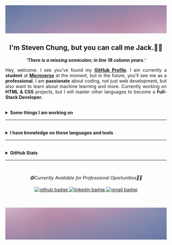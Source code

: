 <img src="assets/Welcome.gif" alt="welcome gif">

<h2 align="center">I'm Steven Chung, but you can call me Jack.🙋‍♂️</h2>
<p align="center"><i><strong>'There is a missing semicolon; in line 18 column years.'</strong></i></p>

<p align="justify"> Hey, welcome. I see you've found my <b><a href="https://github.com/jcy2704">GitHub Profile</a></b>. I am currently a <b>student</b> at <strong><a href="https://microverse.org">Microverse</a></strong> at the moment, but in the future, you'll see me as a <b>professional</b>. I am <b>passionate</b> about coding, not just web development, but also want to learn about machine learning and more. Currently working on <b>HTML & CSS</b> projects, but I will master other languages to become a <b>Full-Stack Developer.</b></p>
<br>

<details>
  <summary><strong>Some things I am working on</strong></summary>
  <br>

  - Mastering HTML & CSS
  - Read 30 min a day📖
  - Sleep early 💤
  - Wake up early☀️

  <br>
</details>

<hr>
<br>

<details>
  <summary><strong>I have knowledge on these languages and tools</strong></summary>
  <br>

  <p><strong>IRL Languages:</strong></p>

  - Spanish
  - English

  <br>

  <p><strong>Programming Languages and Tools:</strong></p>

  - HTML <img height="20" src="https://raw.githubusercontent.com/github/explore/80688e429a7d4ef2fca1e82350fe8e3517d3494d/topics/html/html.png">
  - CSS <img height="20" src="https://raw.githubusercontent.com/github/explore/80688e429a7d4ef2fca1e82350fe8e3517d3494d/topics/css/css.png">
  - Javascript <img height="20" src="https://raw.githubusercontent.com/github/explore/80688e429a7d4ef2fca1e82350fe8e3517d3494d/topics/javascript/javascript.png">
  - React <img height="20" src="https://raw.githubusercontent.com/github/explore/80688e429a7d4ef2fca1e82350fe8e3517d3494d/topics/react/react.png">
  - Python <img height="20" src="https://raw.githubusercontent.com/github/explore/80688e429a7d4ef2fca1e82350fe8e3517d3494d/topics/python/python.png">

  <br>
</details>

<hr>
<br>

<details>
  <summary><strong>GitHub Stats</strong></summary>
  <br>
  <p align="center"><img src="https://github-readme-stats.vercel.app/api?username=jcy2704&show_icons=true&bg_color=30,697aa2,d1b5cb&title_color=2d6892&icon_color=2d6892"> <img src="https://github-readme-stats.vercel.app/api/top-langs/?username=jcy2704&layout=compact&show_icons=true&bg_color=30,d1b5cb,697aa2&title_color=2d6892&icon_color=2d6892"></p>
  <br>
</details>
<hr>
<br>

*<p align="center">🟢Currently Available for Professional Oportunities👨‍💻</p>*
<p align="center">
  <a href="https://github.com/jcy2704">
    <img src="https://img.shields.io/github/followers/jcy2704?color=%23181717&label=JCY2704&logo=github&logoColor=%23181717&style=for-the-badge" alt="github badge">
  </a>
  <a href="https://www.linkedin.com/in/stevenjchung">
    <img src="https://img.shields.io/badge/Steven%20J%20Chung-Connect-0077B5?style=for-the-badge&logo=linkedin&logoColor=0077B5" alt="linkedin badge">
  </a>
  <a href="mailto:stevenjchung12@gmail.com">
    <img src="https://img.shields.io/badge/Email%20me-D14836?style=for-the-badge&logo=gmail&logoColor=white" alt="gmail badge">
  </a>
</p>

<br><br>
<img width=1140 height=100 src="assets/Footer.png" alt="footer">

